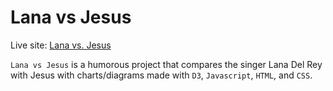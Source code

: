 # Lana vs Jesus

Live site: [Lana vs. Jesus](https://joshuachoi0508.github.io/Lana-vs-Jesus/)


`Lana vs Jesus` is a humorous project that compares the singer Lana Del Rey with Jesus with charts/diagrams made with `D3`, `Javascript`, `HTML`, and `CSS`.
